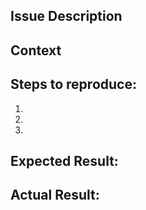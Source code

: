<!--- Please note, anything written in an HTML comment (like this paragraph) will not be shown when the issue is published. Use the Preview link to see the final version before submitting. -->
## Issue Description
<!--- Please describe to issue in as much detail as possible. Include visual proof such as a screenshot for easy reference. If this is a feature request, explain fully why the feature is needed. -->
## Context
<!--- How has this issue affected you? What are you trying to accomplish? -->
<!--- Providing context helps us come up with a solution that is most useful in the real world -->
<!--- Provide related Issue links whenever possible -->
## Steps to reproduce:
<!--- This should include links to a specific page that this issue is occurring, the user role that you were signed in as. -->
1.
2.
3.
## Expected Result:
<!--- What were you expecting to have happen when you performed the above steps? -->
## Actual Result:
<!--- What actually happened? -->
